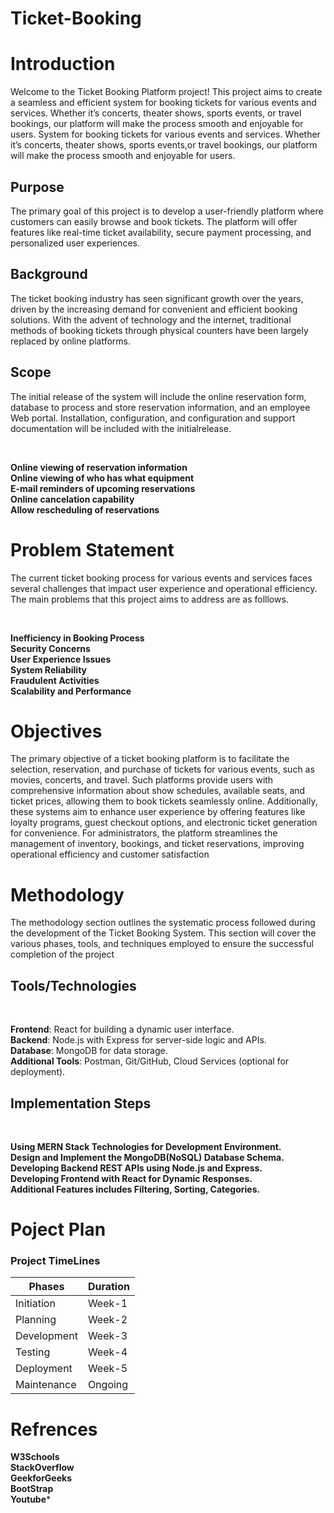 # Ticket-Booking

<h1>Introduction</h1>
<p>Welcome to the Ticket Booking Platform project! This project aims to create a seamless and efficient 
  system for booking tickets for various events and services. Whether it’s concerts, theater shows, sports events,
  or travel bookings, our platform will make the process smooth and enjoyable for users.
  System for booking tickets for various events and services. Whether it’s concerts, theater shows,
  sports events,or travel bookings, our platform will make the process smooth and enjoyable for users.</p>

<h2>Purpose</h2>
<p>The primary goal of this project is to develop a user-friendly platform where customers 
  can easily browse and book tickets. The platform will offer features like real-time ticket
  availability, secure payment processing, and personalized user experiences.</p>

  <h2>Background</h2>
  <p>
    The ticket booking industry has seen significant growth over the years, driven by the increasing 
    demand for convenient and efficient booking solutions. With the advent of technology and the internet,
    traditional methods of booking tickets through physical counters have been largely replaced by online platforms.</p>
  
  <h2>Scope</h2>
    
<p>The initial release of the system will include the online reservation form, database to
process and store reservation information, and an employee Web portal. Installation, configuration, 
and configuration and support documentation will be included with the initialrelease.</p><br>

 **Online viewing of reservation information<br>
 Online viewing of who has what equipment <br>
 E-mail reminders of upcoming reservations <br>
 Online cancelation capability<br>
Allow rescheduling of reservations** 

<h1>Problem Statement</h1>

<p>The current ticket booking process for various events and services faces 
  several challenges that impact user experience and operational efficiency.
  The main problems that this project aims to address are as folllows.</p><br>
  
  **Inefficiency in Booking Process<br>
  Security Concerns<br>
  User Experience Issues<br>
  System Reliability<br>
  Fraudulent Activities<br>
  Scalability and Performance**

  <h1>Objectives</h1>

  <p>The primary objective of a ticket booking platform is to facilitate the selection, reservation,
    and purchase of tickets for various events, such as movies, concerts, and travel. 
    Such platforms provide users with comprehensive information about show schedules, available seats,
    and ticket prices, allowing them to book tickets seamlessly online. Additionally, these systems 
    aim to enhance user experience by offering features like loyalty programs, guest checkout options, 
    and electronic ticket generation for convenience. For administrators, the platform streamlines 
    the management of inventory, bookings, and ticket reservations, improving operational efficiency and customer satisfaction</p>

  <h1>Methodology</h1>
  The methodology section outlines the systematic process followed during the development of the Ticket Booking System.
  This section will cover the various phases, tools, and techniques employed to ensure the successful completion of the project
<h2>Tools/Technologies</h2><br>

**Frontend**: React for building a dynamic user interface.<br>
**Backend**: Node.js with Express for server-side logic and APIs.<br>
**Database**: MongoDB for data storage.<br>
**Additional Tools**: Postman, Git/GitHub, Cloud Services (optional for deployment).

<h2>Implementation Steps</h2>
<br>

**Using MERN Stack Technologies for Development Environment.<br>
Design and Implement the MongoDB(NoSQL) Database Schema.<br>
Developing Backend REST APIs using Node.js and Express.<br>
Developing Frontend with React for Dynamic Responses.<br>
Additional Features includes Filtering, Sorting, Categories.**

  <h1>Poject Plan</h1>
<h3>Project TimeLines</h3>
  <table>
  <thead>
    <tr>
      <th>Phases</th>
      <th>Duration</th>
    </tr>
  </thead>
  <tbody>
    <tr>
      <td>Initiation</td>
      <td>Week-1</td>
    </tr>
     <tr>
      <td>Planning</td>
      <td>Week-2</td>
    </tr>
     <tr>
      <td>Development</td>
      <td>Week-3</td>
    </tr>
     <tr>
      <td>Testing</td>
      <td>Week-4</td>
    </tr>
     <tr>
      <td>Deployment</td>
      <td>Week-5</td>
    </tr>
     <tr>
      <td>Maintenance</td>
      <td>Ongoing</td>
    </tr>
  </tbody>
</table>
  <h1>Refrences</h1>

**W3Schools<br>
StackOverflow<br>
GeekforGeeks<br>
BootStrap<br>
Youtube***
  
  
  
